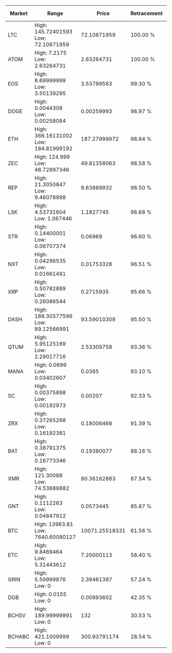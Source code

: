 | Market | Range | Price| Retracement | Doubles to 50% |
| --- | --- | --- | --- | --- |
| LTC | High: 145.72401593<br />Low: 72.10871959 | 72.10871959 | 100.00 % | 1.51 |
| ATOM | High: 7.2175<br />Low: 2.63264731 | 2.63264731 | 100.00 % | 1.87 |
| EOS | High: 8.69999999<br />Low: 3.50139295 | 3.53799563 | 99.30 % | 1.72 |
| DOGE | High: 0.0044308<br />Low: 0.00258084 | 0.00259993 | 98.97 % | 1.35 |
| ETH | High: 366.16131002<br />Low: 184.81999192 | 187.27999972 | 98.64 % | 1.47 |
| ZEC | High: 124.999<br />Low: 48.72897346 | 49.81358063 | 98.58 % | 1.74 |
| REP | High: 21.3050847<br />Low: 9.46078998 | 9.63889932 | 98.50 % | 1.60 |
| LSK | High: 4.53731604<br />Low: 1.067446 | 1.1827745 | 96.68 % | 2.37 |
| STR | High: 0.14400001<br />Low: 0.06707374 | 0.06969 | 96.60 % | 1.51 |
| NXT | High: 0.04296535<br />Low: 0.01661481 | 0.01753328 | 96.51 % | 1.70 |
| XRP | High: 0.50782889<br />Low: 0.26086544 | 0.2715935 | 95.66 % | 1.42 |
| DASH | High: 188.30577596<br />Low: 89.12566991 | 93.59010308 | 95.50 % | 1.48 |
| QTUM | High: 5.95125169<br />Low: 2.29017716 | 2.53309758 | 93.36 % | 1.63 |
| MANA | High: 0.0699<br />Low: 0.03402607 | 0.0365 | 93.10 % | 1.42 |
| SC | High: 0.00375898<br />Low: 0.00192973 | 0.00207 | 92.33 % | 1.37 |
| ZRX | High: 0.37265268<br />Low: 0.16192381 | 0.18006468 | 91.39 % | 1.48 |
| BAT | High: 0.38791375<br />Low: 0.16773346 | 0.19380077 | 88.16 % | 1.43 |
| XMR | High: 121.30088<br />Low: 74.53689882 | 80.36162883 | 87.54 % | 1.22 |
| GNT | High: 0.1112263<br />Low: 0.04847912 | 0.0573445 | 85.87 % | 1.39 |
| BTC | High: 13963.81<br />Low: 7640.60080127 | 10071.25518331 | 61.56 % | 1.07 |
| ETC | High: 9.8469464<br />Low: 5.31443612 | 7.20000113 | 58.40 % | 1.05 |
| GRIN | High: 5.59999876<br />Low: 0 | 2.39461387 | 57.24 % | 1.17 |
| DGB | High: 0.0155<br />Low: 0 | 0.00893602 | 42.35 % | 0.00 |
| BCHSV | High: 189.99999991<br />Low: 0 | 132 | 30.53 % | 0.00 |
| BCHABC | High: 421.1009999<br />Low: 0 | 300.93791174 | 28.54 % | 0.00 |
